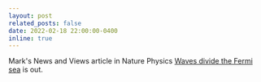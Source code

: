 ```yaml
---
layout: post
related_posts: false
date: 2022-02-18 22:00:00-0400
inline: true
---
```


Mark's News and Views article in Nature Physics [Waves divide the Fermi sea](/publications/#Dean2022waves) is out. 
